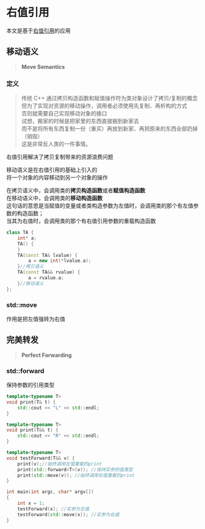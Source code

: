 ---
---

# 右值引用

本文是基于[右值引用](../基本/引用#左值与右值引用)的应用

## 移动语义

>**Move Semantics**

### 定义

>传统 C++ 通过拷贝构造函数和赋值操作符为类对象设计了拷贝/复制的概念  
>但为了实现对资源的移动操作，调用者必须使用先复制、再析构的方式  
>否则就需要自己实现移动对象的接口  
>试想，搬家的时候是把家里的东西直接搬到新家去  
>而不是将所有东西复制一份（重买）再放到新家、再把原来的东西全部扔掉（销毁）  
>这是非常反人类的一件事情。

右值引用解决了拷贝复制带来的资源浪费问题

移动语义是在右值引用的基础上引入的  
将一个对象的内容移动到另一个对象的操作

在拷贝语义中，会调用类的**拷贝构造函数**或者**赋值构造函数**  
在移动语义中，会调用类的**移动构造函数**  
这句话的意思是当赋值的变量或者类构造参数为左值时，会调用类的那个有左值参数的构造函数；  
当其为右值时，会调用类的那个有右值引用参数的重载构造函数

```cpp
class TA {
    int* a;
    TA() {
    }
    TA(const TA& lvalue) {
        a = new int(*lvalue.a);
    }//拷贝语义
    TA(const TA&& rvalue) {
        a = rvalue.a;
    }//移动语义
};
```

### std::move

作用是把左值强转为右值

## 完美转发

>**Perfect Forwarding**

### std::forward

保持参数的引用类型

```cpp
template<typename T>
void print(T& t) {
    std::cout << "L" << std::endl;
}

template<typename T>
void print(T&& t) {
    std::cout << "R" << std::endl;
}

template<typename T>
void testForward(T&& v) {
    print(v);//始终调用左值重载的print
    print(std::forward<T>(v)); //保持实参的值类型
    print(std::move(v)); //始终调用右值重载的print
}

int main(int argc, char* argv[])
{
    int x = 1;
    testForward(x); //实参为左值
    testForward(std::move(x)); //实参为右值
}
```
